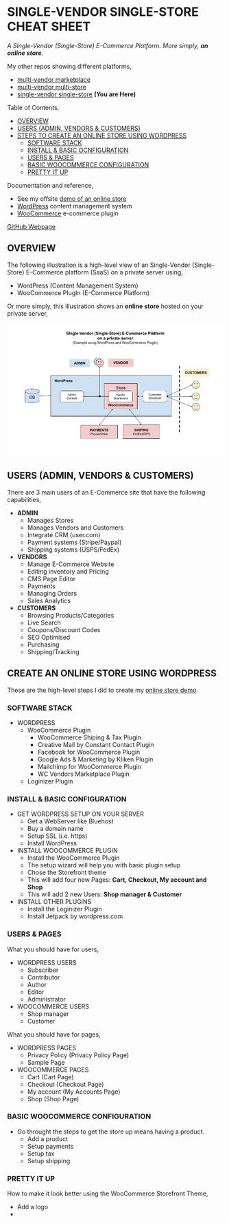 # SINGLE-VENDOR SINGLE-STORE CHEAT SHEET

_A Single-Vendor (Single-Store) E-Commerce Platform.
More simply, **an online store**._

My other repos showing different platforms,

* [multi-vendor marketplace](https://github.com/JeffDeCola/my-cheat-sheets/tree/master/other/e-commerce/multi-vendor/multi-vendor-marketplace-cheat-sheet)
* [multi-vendor multi-store](https://github.com/JeffDeCola/my-cheat-sheets/tree/master/other/e-commerce/multi-vendor/multi-vendor-multi-store-cheat-sheet)
* [single-vendor single-store](https://github.com/JeffDeCola/my-cheat-sheets/tree/master/other/e-commerce/single-vendor/single-vendor-single-store-cheat-sheet)
  **(You are Here)**

Table of Contents,

* [OVERVIEW](https://github.com/JeffDeCola/my-cheat-sheets/tree/master/other/e-commerce/single-vendor/single-vendor-single-store-cheat-sheet#overview)
* [USERS (ADMIN, VENDORS & CUSTOMERS)](https://github.com/JeffDeCola/my-cheat-sheets/tree/master/other/e-commerce/single-vendor/single-vendor-single-store-cheat-sheet#users-admin-vendors--customers)
* [STEPS TO CREATE AN ONLINE STORE USING WORDPRESS](https://github.com/JeffDeCola/my-cheat-sheets/tree/master/other/e-commerce/single-vendor/single-vendor-single-store-cheat-sheet#steps-to-create-an-online-store-using-wordpress)
  * [SOFTWARE STACK](https://github.com/JeffDeCola/my-cheat-sheets/tree/master/other/e-commerce/single-vendor/single-vendor-single-store-cheat-sheet#software-stack)
  * [INSTALL & BASIC OCNFIGURATION](https://github.com/JeffDeCola/my-cheat-sheets/tree/master/other/e-commerce/single-vendor/single-vendor-single-store-cheat-sheet#install--basic-ocnfiguration)
  * [USERS & PAGES](https://github.com/JeffDeCola/my-cheat-sheets/tree/master/other/e-commerce/single-vendor/single-vendor-single-store-cheat-sheet#users--pages)
  * [BASIC WOOCOMMERCE CONFIGURATION](https://github.com/JeffDeCola/my-cheat-sheets/tree/master/other/e-commerce/single-vendor/single-vendor-single-store-cheat-sheet#basic-woocommerce-configuration)
  * [PRETTY IT UP](https://github.com/JeffDeCola/my-cheat-sheets/tree/master/other/e-commerce/single-vendor/single-vendor-single-store-cheat-sheet#pretty-it-up)

Documentation and reference,

* See my offsite
  [demo of an online store](https://single-vendor-single-store.jeffdecola.com)
* [WordPress](https://github.com/JeffDeCola/my-cheat-sheets/tree/master/software/service-architectures/software-as-a-service/wordpress-cheat-sheet)
  content management system
* [WooCommerce](https://woocommerce.com/)
  e-commerce plugin
  
[GitHub Webpage](https://jeffdecola.github.io/my-cheat-sheets/)

## OVERVIEW

The following illustration is a high-level view of an
Single-Vendor (Single-Store) E-Commerce platform (SaaS)
on a private server using,

* WordPress (Content Management System)
* WooCommerce PlugIn (E-Commerce Platform)

Or more simply, this illustration shows an **online store** hosted on your private server,

![IMAGE - single-vendor-single-store.jpg - IMAGE](../../../../docs/pics/single-vendor-single-store.jpg)

## USERS (ADMIN, VENDORS & CUSTOMERS)

There are 3 main users of an E-Commerce site that have
the following capabilities, 

* **ADMIN**
  * Manages Stores
  * Manages Vendors and Customers
  * Integrate CRM (user.com)
  * Payment systems (Stripe/Paypal)
  * Shipping systems (USPS/FedEx)
* **VENDORS**
  * Manage E-Commerce Website
  * Editing inventory and Pricing
  * CMS Page Editor
  * Payments
  * Managing Orders
  * Sales Analytics
* **CUSTOMERS**
  * Browsing Products/Categories
  * Live Search
  * Coupons/Discount Codes
  * SEO Optimised
  * Purchasing
  * Shipping/Tracking

## CREATE AN ONLINE STORE USING WORDPRESS

These are the high-level steps I did to create my
[online store demo](https://single-vendor-single-store.jeffdecola.com).

### SOFTWARE STACK

* WORDPRESS
  * WooCommerce Plugin
    * WooCommerce Shiping & Tax Plugin
    * Creative Mail by Constant Contact Plugin
    * Facebook for WooCommerce Plugin
    * Google Ads & Marketing by Kliken Plugin
    * Mailchimp for WooCommerce Plugin
    * WC Vendors Marketplace Plugin
  * Loginizer Plugin

### INSTALL & BASIC CONFIGURATION

* GET WORDPRESS SETUP ON YOUR SERVER
  * Get a WebServer like Bluehost
  * Buy a domain name
  * Setup SSL (i.e. https)
  * Install WordPress
* INSTALL WOOCOMMERCE PLUGIN
  * Install the WooCommerce Plugin
  * The setup wizard will help you with basic plugin setup
  * Chose the Storefront theme
  * This will add four new Pages: **Cart, Checkout, My account and Shop**
  * This will add 2 new Users: **Shop manager & Customer**
* INSTALL OTHER PLUGINS
  * Install the Loginizer Plugin
  * Install Jetpack by wordpress.com

### USERS & PAGES

What you should have for users,

* WORDPRESS USERS
  * Subscriber
  * Contributor
  * Author
  * Editor
  * Administrator
* WOOCOMMERCE USERS
  * Shop manager
  * Customer

What you should have for pages,

* WORDPRESS PAGES
  * Privacy Policy (Privacy Policy Page)
  * Sample Page
* WOOCOMMERCE PAGES
  * Cart (Cart Page)
  * Checkout (Checkout Page)
  * My account (My Accounts Page)
  * Shop (Shop Page)

### BASIC WOOCOMMERCE CONFIGURATION

* Go throught the steps to get the store up means having a product.
  * Add a product
  * Setup payments
  * Setup tax
  * Setup shipping

### PRETTY IT UP

How to make it look better using the WooCommerce Storefront Theme,

* Add a logo
* 